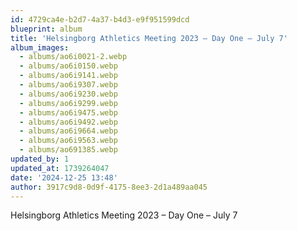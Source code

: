 ```yaml
---
id: 4729ca4e-b2d7-4a37-b4d3-e9f951599dcd
blueprint: album
title: 'Helsingborg Athletics Meeting 2023 – Day One – July 7'
album_images:
  - albums/ao6i0021-2.webp
  - albums/ao6i0150.webp
  - albums/ao6i9141.webp
  - albums/ao6i9307.webp
  - albums/ao6i9230.webp
  - albums/ao6i9299.webp
  - albums/ao6i9475.webp
  - albums/ao6i9492.webp
  - albums/ao6i9664.webp
  - albums/ao6i9563.webp
  - albums/ao691385.webp
updated_by: 1
updated_at: 1739264047
date: '2024-12-25 13:48'
author: 3917c9d8-0d9f-4175-8ee3-2d1a489aa045
---
```

Helsingborg Athletics Meeting 2023 – Day One – July 7